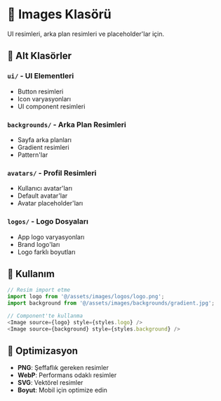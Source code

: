 # 🎨 Images Klasörü

UI resimleri, arka plan resimleri ve placeholder'lar için.

## 📂 Alt Klasörler

### **`ui/`** - UI Elementleri
- Button resimleri
- Icon varyasyonları
- UI component resimleri

### **`backgrounds/`** - Arka Plan Resimleri
- Sayfa arka planları
- Gradient resimleri
- Pattern'lar

### **`avatars/`** - Profil Resimleri
- Kullanıcı avatar'ları
- Default avatar'lar
- Avatar placeholder'ları

### **`logos/`** - Logo Dosyaları
- App logo varyasyonları
- Brand logo'ları
- Logo farklı boyutları

## 📝 Kullanım

```typescript
// Resim import etme
import logo from '@/assets/images/logos/logo.png';
import background from '@/assets/images/backgrounds/gradient.jpg';

// Component'te kullanma
<Image source={logo} style={styles.logo} />
<Image source={background} style={styles.background} />
```

## 🔧 Optimizasyon

- **PNG**: Şeffaflık gereken resimler
- **WebP**: Performans odaklı resimler
- **SVG**: Vektörel resimler
- **Boyut**: Mobil için optimize edin
